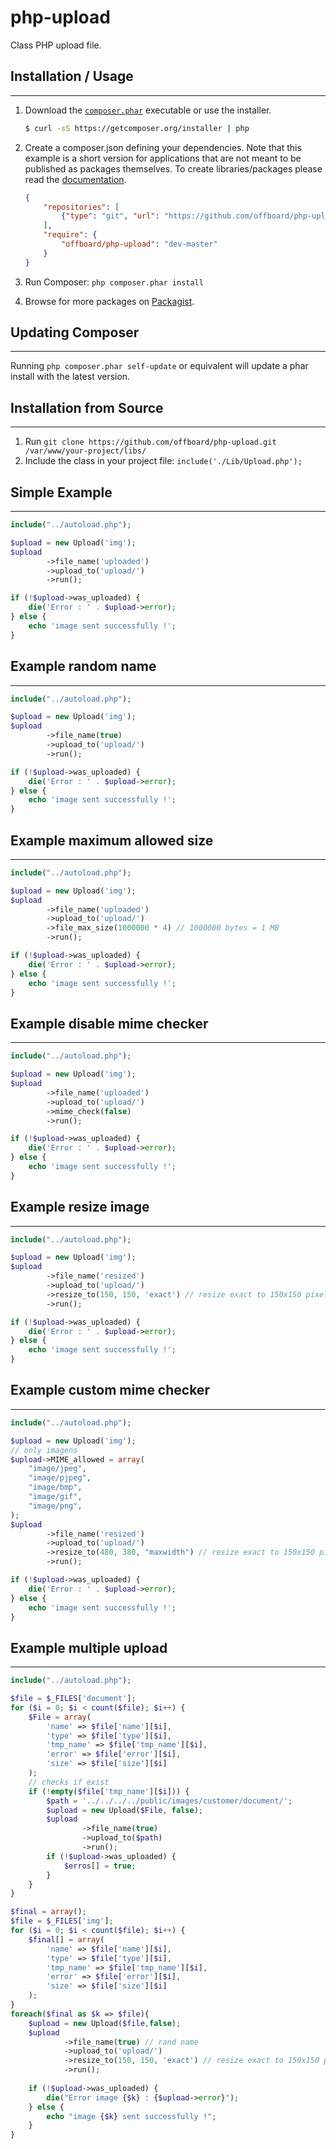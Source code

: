 php-upload
==========

Class PHP upload file.

## Installation / Usage
-----------------

1. Download the [`composer.phar`](https://getcomposer.org/composer.phar) executable or use the installer.

    ``` sh
    $ curl -sS https://getcomposer.org/installer | php
    ```
    
2. Create a composer.json defining your dependencies. Note that this example is
a short version for applications that are not meant to be published as packages
themselves. To create libraries/packages please read the
[documentation](http://getcomposer.org/doc/02-libraries.md).

    ``` json
    {
        "repositories": [
     	    {"type": "git", "url": "https://github.com/offboard/php-upload"}
        ], 
        "require": {  
            "offboard/php-upload": "dev-master"
        }
    }
    ```
3. Run Composer: `php composer.phar install`
4. Browse for more packages on [Packagist](https://packagist.org).

## Updating Composer
-----------------

Running `php composer.phar self-update` or equivalent will update a phar
install with the latest version.

## Installation from Source
------------------------

1. Run `git clone https://github.com/offboard/php-upload.git /var/www/your-project/libs/`
3. Include the class in your project file: `include('./Lib/Upload.php');`


## Simple Example
-----------------
```php
include("../autoload.php");

$upload = new Upload('img');
$upload
        ->file_name('uploaded')
        ->upload_to('upload/')
        ->run();

if (!$upload->was_uploaded) {
    die('Error : ' . $upload->error);
} else {
    echo 'image sent successfully !';
}
```

## Example random name 
-----------------
```php
include("../autoload.php");

$upload = new Upload('img');
$upload
        ->file_name(true)
        ->upload_to('upload/')
        ->run();

if (!$upload->was_uploaded) {
    die('Error : ' . $upload->error);
} else {
    echo 'image sent successfully !';
}
```

## Example maximum allowed size
-----------------
```php
include("../autoload.php");

$upload = new Upload('img');
$upload
        ->file_name('uploaded')
        ->upload_to('upload/')
        ->file_max_size(1000000 * 4) // 1000000 bytes = 1 MB
        ->run();

if (!$upload->was_uploaded) {
    die('Error : ' . $upload->error);
} else {
    echo 'image sent successfully !';
}
```

## Example disable mime checker
-----------------
```php
include("../autoload.php");

$upload = new Upload('img');
$upload
        ->file_name('uploaded')
        ->upload_to('upload/')
        ->mime_check(false)
        ->run();

if (!$upload->was_uploaded) {
    die('Error : ' . $upload->error);
} else {
    echo 'image sent successfully !';
}
```

## Example resize image
-----------------
```php
include("../autoload.php");

$upload = new Upload('img');
$upload
        ->file_name('resized')
        ->upload_to('upload/')
        ->resize_to(150, 150, 'exact') // resize exact to 150x150 pixels
        ->run();

if (!$upload->was_uploaded) {
    die('Error : ' . $upload->error);
} else {
    echo 'image sent successfully !';
}
```

## Example custom mime checker
-----------------
```php
include("../autoload.php");

$upload = new Upload('img');
// only imagens
$upload->MIME_allowed = array(
    "image/jpeg",
    "image/pjpeg",
    "image/bmp",
    "image/gif",
    "image/png",
);
$upload
        ->file_name('resized')
        ->upload_to('upload/')
        ->resize_to(480, 380, "maxwidth") // resize exact to 150x150 pixels
        ->run();

if (!$upload->was_uploaded) {
    die('Error : ' . $upload->error);
} else {
    echo 'image sent successfully !';
}
```

## Example multiple upload
-----------------
```php
include("../autoload.php");

$file = $_FILES['document'];
for ($i = 0; $i < count($file); $i++) {
    $File = array(
        'name' => $file['name'][$i],
        'type' => $file['type'][$i],
        'tmp_name' => $file['tmp_name'][$i],
        'error' => $file['error'][$i],
        'size' => $file['size'][$i]
    );
    // checks if exist
    if (!empty($file['tmp_name'][$i])) {
        $path = '../../../../public/images/customer/document/';
        $upload = new Upload($File, false);
        $upload
                ->file_name(true)
                ->upload_to($path)
                ->run();
        if (!$upload->was_uploaded) {
            $erros[] = true;
        }
    }
}

$final = array();
$file = $_FILES['img'];
for ($i = 0; $i < count($file); $i++) {
    $final[] = array(
        'name' => $file['name'][$i],
        'type' => $file['type'][$i],
        'tmp_name' => $file['tmp_name'][$i],
        'error' => $file['error'][$i],
        'size' => $file['size'][$i]
    );
}
foreach($final as $k => $file){
    $upload = new Upload($file,false);
    $upload
            ->file_name(true) // rand name
            ->upload_to('upload/')
            ->resize_to(150, 150, 'exact') // resize exact to 150x150 pixels
            ->run();
    
    if (!$upload->was_uploaded) {
        die("Error image {$k} : {$upload->error}");
    } else {
        echo "image {$k} sent successfully !";
    }
}
```

